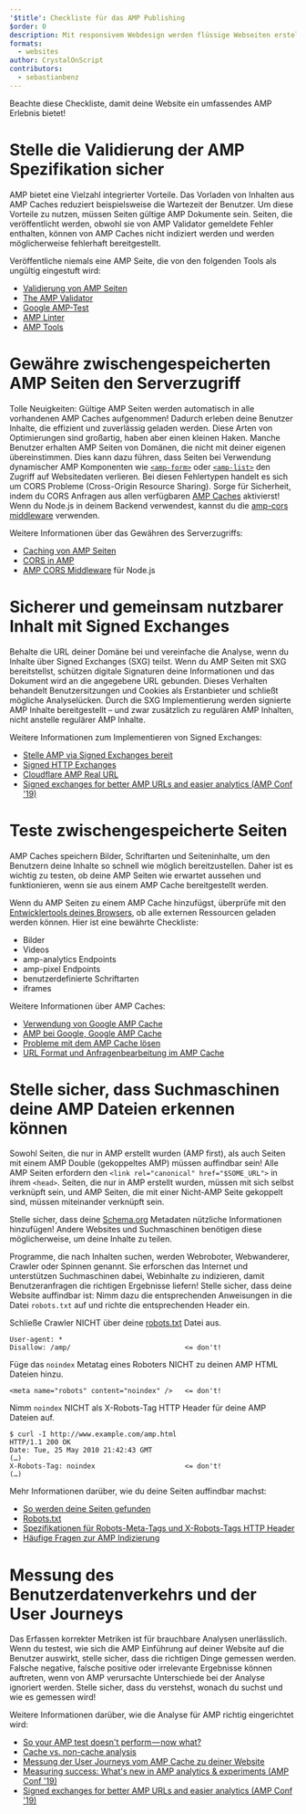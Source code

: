 ```yaml
---
'$title': Checkliste für das AMP Publishing
$order: 0
description: Mit responsivem Webdesign werden flüssige Webseiten erstellt, die auf die Bedürfnisse deiner Benutzer reagieren – Seiten, die der Größe und Ausrichtung …
formats:
  - websites
author: CrystalOnScript
contributors:
  - sebastianbenz
---
```


Beachte diese Checkliste, damit deine Website ein umfassendes AMP Erlebnis bietet!

# Stelle die Validierung der AMP Spezifikation sicher

AMP bietet eine Vielzahl integrierter Vorteile. Das Vorladen von Inhalten aus AMP Caches reduziert beispielsweise die Wartezeit der Benutzer. Um diese Vorteile zu nutzen, müssen Seiten gültige AMP Dokumente sein. Seiten, die veröffentlicht werden, obwohl sie von AMP Validator gemeldete Fehler enthalten, können von AMP Caches nicht indiziert werden und werden möglicherweise fehlerhaft bereitgestellt.

Veröffentliche niemals eine AMP Seite, die von den folgenden Tools als ungültig eingestuft wird:

- [Validierung von AMP Seiten](../../../documentation/guides-and-tutorials/learn/validation-workflow/validate_amp.md?format=websites)
- [The AMP Validator ](https://validator.ampproject.org/)
- [Google AMP-Test](https://search.google.com/test/amp)
- [AMP Linter](https://github.com/ampproject/amp-toolbox/tree/master/packages/linter)
- [AMP Tools](../../../documentation/tools.html?format=websites)

# Gewähre zwischengespeicherten AMP Seiten den Serverzugriff

Tolle Neuigkeiten: Gültige AMP Seiten werden automatisch in alle vorhandenen AMP Caches aufgenommen! Dadurch erleben deine Benutzer Inhalte, die effizient und zuverlässig geladen werden. Diese Arten von Optimierungen sind großartig, haben aber einen kleinen Haken. Manche Benutzer erhalten AMP Seiten von Domänen, die nicht mit deiner eigenen übereinstimmen. Dies kann dazu führen, dass Seiten bei Verwendung dynamischer AMP Komponenten wie [`<amp-form>`](../../../documentation/components/reference/amp-form.md?format=websites) oder [`<amp-list>`](../../../documentation/components/reference/amp-list.md?format=websites) den Zugriff auf Websitedaten verlieren. Bei diesen Fehlertypen handelt es sich um CORS Probleme (Cross-Origin Resource Sharing). Sorge für Sicherheit, indem du CORS Anfragen aus allen verfügbaren [AMP Caches](https://ampjs.org/caches.json) aktivierst! Wenn du Node.js in deinem Backend verwendest, kannst du die [amp-cors middleware](https://github.com/ampproject/amp-toolbox/tree/master/packages/cors) verwenden.

Weitere Informationen über das Gewähren des Serverzugriffs:

- [Caching von AMP Seiten ](../../../documentation/guides-and-tutorials/learn/amp-caches-and-cors/how_amp_pages_are_cached.md?format=websites)
- [CORS in AMP](../../../documentation/guides-and-tutorials/learn/amp-caches-and-cors/amp-cors-requests.md?format=websites)
- [AMP CORS Middleware](https://github.com/ampproject/amp-toolbox/tree/master/packages/cors) für Node.js

# Sicherer und gemeinsam nutzbarer Inhalt mit Signed Exchanges

Behalte die URL deiner Domäne bei und vereinfache die Analyse, wenn du Inhalte über Signed Exchanges (SXG) teilst. Wenn du AMP Seiten mit SXG bereitstellst, schützen digitale Signaturen deine Informationen und das Dokument wird an die angegebene URL gebunden. Dieses Verhalten behandelt Benutzersitzungen und Cookies als Erstanbieter und schließt mögliche Analyselücken. Durch die SXG Implementierung werden signierte AMP Inhalte bereitgestellt – und zwar zusätzlich zu regulären AMP Inhalten, nicht anstelle regulärer AMP Inhalte.

Weitere Informationen zum Implementieren von Signed Exchanges:

- [Stelle AMP via Signed Exchanges bereit](signed-exchange.md?format=websites)
- [Signed HTTP Exchanges](https://developers.google.com/web/updates/2018/11/signed-exchanges)
- [Cloudflare AMP Real URL](https://www.cloudflare.com/website-optimization/amp-real-url/)
- [Signed exchanges for better AMP URLs and easier analytics (AMP Conf '19)](https://www.youtube.com/watch?v=KrjBYzPUGnw&list=PLXTOW_XMsIDSY0USlzgoaIkRyPcHklrEl&index=22)

# Teste zwischengespeicherte Seiten

AMP Caches speichern Bilder, Schriftarten und Seiteninhalte, um den Benutzern deine Inhalte so schnell wie möglich bereitzustellen. Daher ist es wichtig zu testen, ob deine AMP Seiten wie erwartet aussehen und funktionieren, wenn sie aus einem AMP Cache bereitgestellt werden.

Wenn du AMP Seiten zu einem AMP Cache hinzufügst, überprüfe mit den [Entwicklertools deines Browsers](https://developers.google.com/web/tools/chrome-devtools/), ob alle externen Ressourcen geladen werden können. Hier ist eine bewährte Checkliste:

- Bilder
- Videos
- amp-analytics Endpoints
- amp-pixel Endpoints
- benutzerdefinierte Schriftarten
- iframes

Weitere Informationen über AMP Caches:

- [Verwendung von Google AMP Cache](../../../documentation/examples/documentation/Using_the_Google_AMP_Cache.html?format=websites)
- [AMP bei Google, Google AMP Cache](https://developers.google.com/amp/cache/overview)
- [Probleme mit dem AMP Cache lösen](../../../documentation/guides-and-tutorials/learn/amp-caches-and-cors/amp-cache-debugging.md?format=websites)
- [URL Format und Anfragenbearbeitung im AMP Cache](../../../documentation/guides-and-tutorials/learn/amp-caches-and-cors/amp-cache-urls.md?format=websites)

# Stelle sicher, dass Suchmaschinen deine AMP Dateien erkennen können

Sowohl Seiten, die nur in AMP erstellt wurden (AMP first), als auch Seiten mit einem AMP Double (gekoppeltes AMP) müssen auffindbar sein! Alle AMP Seiten erfordern den `<link rel="canonical" href="$SOME_URL">` in ihrem `<head>`. Seiten, die nur in AMP erstellt wurden, müssen mit sich selbst verknüpft sein, und AMP Seiten, die mit einer Nicht-AMP Seite gekoppelt sind, müssen miteinander verknüpft sein.

Stelle sicher, dass deine [Schema.org](https://schema.org/) Metadaten nützliche Informationen hinzufügen! Andere Websites und Suchmaschinen benötigen diese möglicherweise, um deine Inhalte zu teilen.

Programme, die nach Inhalten suchen, werden Webroboter, Webwanderer, Crawler oder Spinnen genannt. Sie erforschen das Internet und unterstützen Suchmaschinen dabei, Webinhalte zu indizieren, damit Benutzeranfragen die richtigen Ergebnisse liefern! Stelle sicher, dass deine Website auffindbar ist: Nimm dazu die entsprechenden Anweisungen in die Datei `robots.txt` auf und richte die entsprechenden Header ein.

Schließe Crawler NICHT über deine [robots.txt](https://support.google.com/webmasters/answer/6062608?hl=en) Datei aus.

```
User-agent: *
Disallow: /amp/                            <= don't!
```

Füge das `noindex` Metatag eines Roboters NICHT zu deinen AMP HTML Dateien hinzu.

```
<meta name="robots" content="noindex" />   <= don't!
```

Nimm `noindex` NICHT als X-Robots-Tag HTTP Header für deine AMP Dateien auf.

```
$ curl -I http://www.example.com/amp.html
HTTP/1.1 200 OK
Date: Tue, 25 May 2010 21:42:43 GMT
(…)
X-Robots-Tag: noindex                      <= don't!
(…)
```

Mehr Informationen darüber, wie du deine Seiten auffindbar machst:

- [So werden deine Seiten gefunden ](discovery.md?format=websites)
- [Robots.txt](http://www.robotstxt.org/)
- [Spezifikationen für Robots-Meta-Tags und X-Robots-Tags HTTP Header](https://developers.google.com/search/reference/robots_meta_tag)
- [Häufige Fragen zur AMP Indizierung](https://productforums.google.com/forum/?hl=en#!category-topic/webmasters/Vrgj-a-gtm0)

# Messung des Benutzerdatenverkehrs und der User Journeys

Das Erfassen korrekter Metriken ist für brauchbare Analysen unerlässlich. Wenn du testest, wie sich die AMP Einführung auf deiner Website auf die Benutzer auswirkt, stelle sicher, dass die richtigen Dinge gemessen werden. Falsche negative, falsche positive oder irrelevante Ergebnisse können auftreten, wenn von AMP verursachte Unterschiede bei der Analyse ignoriert werden. Stelle sicher, dass du verstehst, wonach du suchst und wie es gemessen wird!

Weitere Informationen darüber, wie die Analyse für AMP richtig eingerichtet wird:

- [So your AMP test doesn't perform — now what?](https://blog.amp.dev/2018/11/08/so-your-amp-test-doesnt-perform%e2%80%8a-%e2%80%8anow-what/)
- [Cache vs. non-cache analysis](https://support.google.com/analytics/answer/6343176?hl=en#cache)
- [Messung der User Journeys vom AMP Cache zu deiner Website](https://blog.amp.dev/2018/11/08/so-your-amp-test-doesnt-perform%e2%80%8a-%e2%80%8anow-what/)
- [Measuring success: What's new in AMP analytics & experiments (AMP Conf '19)](https://www.youtube.com/watch?v=wPW-kXsONqA&list=PLXTOW_XMsIDSY0USlzgoaIkRyPcHklrEl&index=27)
- [Signed exchanges for better AMP URLs and easier analytics (AMP Conf '19)](https://www.youtube.com/watch?v=KrjBYzPUGnw&list=PLXTOW_XMsIDSY0USlzgoaIkRyPcHklrEl&index=22)
